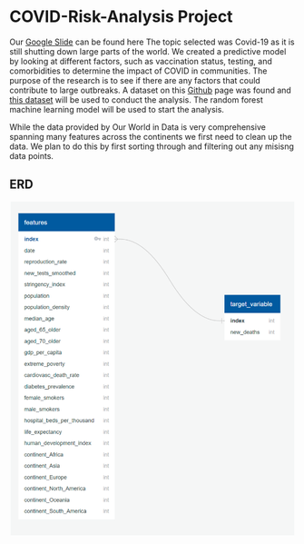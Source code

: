 # COVID-Risk-Analysis Project  

Our [Google Slide](https://docs.google.com/presentation/d/101htR5K1BQZjaQds0KX6pGQzegq2OEnil5-H-vAukYI/edit?usp=sharing) can be found here
The topic selected was Covid-19 as it is still shutting down large parts of the world. We created a predictive model by looking at different factors, such as vaccination status, testing, and comorbidities to determine the impact of COVID in communities. The purpose of the research is to see if there are any factors that could contribute to large outbreaks. A dataset on this [Github](https://github.com/owid/covid-19-data/blob/master/public/data/README.md) page was found and [this dataset](https://covid.ourworldindata.org/data/owid-covid-data.csv) will be used to conduct the analysis. The random forest machine learning model will be used to start the analysis.


While the data provided by Our World in Data is very comprehensive spanning many features across the continents we first need to clean up the data. We plan to do this by first sorting through and filtering out any misisng data points.



## ERD
<div align="center"> 

<img src = https://raw.githubusercontent.com/RobC30/COVID-Risk-Analysis/main/Resources/ERD.png width = 500 >

</div>
